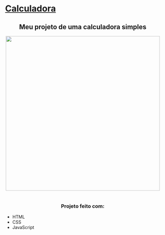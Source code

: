 # [Calculadora](https://calculadora-leonardo.netlify.app/) 
<h2 align="center">Meu projeto de uma calculadora simples</h2> 
<div align="center";> 
<img src="https://user-images.githubusercontent.com/127762626/230471935-da07d22b-47e5-47a3-a660-f1a003d0f788.PNG" width="500px"> 

</div> </div><br> 

<h3 align="center">Projeto feito com:</h3>

- HTML
- CSS
- JavaScript
